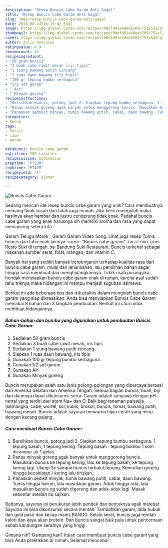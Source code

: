 ```yaml
---
description: "Resep Buncis Cabe Garam Anti Gagal"
title: "Resep Buncis Cabe Garam Anti Gagal"
slug: 3482-resep-buncis-cabe-garam-anti-gagal
date: 2020-08-14T16:19:02.538Z
image: https://img-global.cpcdn.com/recipes/00efd91a4deeb269/751x532cq70/buncis-cabe-garam-foto-resep-utama.jpg
thumbnail: https://img-global.cpcdn.com/recipes/00efd91a4deeb269/751x532cq70/buncis-cabe-garam-foto-resep-utama.jpg
cover: https://img-global.cpcdn.com/recipes/00efd91a4deeb269/751x532cq70/buncis-cabe-garam-foto-resep-utama.jpg
author: Julia Gonzalez
ratingvalue: 4.9
reviewcount: 14
recipeingredient:
- "50 gram buncis"
- "3 buah cabe rawit merah iris tipis"
- "1 siung bawang putih cincang"
- "1 ruas daun bawang iris tipis"
- "100 gr tepung bumbu serbaguna"
- "1/2 sdt garam"
- " Air"
- " Minyak goreng"
recipeinstructions:
- "Bersihkan buncis, potong jadi 2. Siapkan tepung bumbu serbaguna. 1 tepung basah, 1 tepung kering. Tepung basah : tepung bumbu 1 sdm dicampur air 1 gelas."
- "Panas minyak goreng agak banyak untuk menggoreng buncis. Masukkan buncis ke tepung kering, lalu ke tepung basah, ke tepung kering lagi. Ulangi 3x sampai buncis terbalut tepung. Kemudian goreng hingga kecoklatan / kering lalu tiriskan."
- "Panaskan sedikit minyak, tumis bawang putih, cabai, daun bawang. Tumis hingga harum, lalu masukkan garam. Aduk hingga rata, lalu masukkan buncis yg sudah digoreng dan aduk-aduk lagi. Masak sebentar setelah itu sajikan."
categories:
- Resep
tags:
- buncis
- cabe
- garam

katakunci: buncis cabe garam 
nutrition: 289 calories
recipecuisine: Indonesian
preptime: "PT13M"
cooktime: "PT47M"
recipeyield: "1"
recipecategory: Dinner

---
```



![Buncis Cabe Garam](https://img-global.cpcdn.com/recipes/00efd91a4deeb269/751x532cq70/buncis-cabe-garam-foto-resep-utama.jpg)

Sedang mencari ide resep buncis cabe garam yang unik? Cara membuatnya memang tidak susah dan tidak juga mudah. Jika keliru mengolah maka hasilnya akan hambar dan justru cenderung tidak enak. Padahal buncis cabe garam yang enak harusnya sih memiliki aroma dan rasa yang dapat memancing selera kita.

Garam Telugu Movie _ Garam Garam Video Song. Lihat juga resep Tumis buncis dan tahu enak lainnya. תמונה: &#34;Buncis cabe garam&#34;. מתוך חוות הדעת: ‪Resto Suki di tengah.‬ של ‪Bandung Suki Restaurant‬. Buncis terkenal sebagai makanan sumber serat, folat, mangan, dan vitamin C.

Banyak hal yang sedikit banyak berpengaruh terhadap kualitas rasa dari buncis cabe garam, mulai dari jenis bahan, lalu pemilihan bahan segar hingga cara membuat dan menghidangkannya. Tidak usah pusing jika hendak menyiapkan buncis cabe garam enak di rumah, karena asal sudah tahu triknya maka hidangan ini mampu menjadi suguhan istimewa.


Berikut ini ada beberapa tips dan trik praktis dalam mengolah buncis cabe garam yang siap dikreasikan. Anda bisa menyiapkan Buncis Cabe Garam memakai 8 bahan dan 3 langkah pembuatan. Berikut ini cara untuk membuat hidangannya.

<!--inarticleads1-->

##### Bahan-bahan dan bumbu yang digunakan untuk pembuatan Buncis Cabe Garam:

1. Sediakan 50 gram buncis
1. Sediakan 3 buah cabe rawit merah, iris tipis
1. Sediakan 1 siung bawang putih cincang
1. Siapkan 1 ruas daun bawang, iris tipis
1. Gunakan 100 gr tepung bumbu serbaguna
1. Gunakan 1/2 sdt garam
1. Gunakan  Air
1. Gunakan  Minyak goreng


Buncis merupakan salah satu jenis polong-polongan yang dipercaya berasal dari Amerika Selatan dan Amerika Tengah. Semua bagian buncis, buah, biji dan daunnya dapat dikonsumsi serta. Garam adalah senyawa dengan pH netral yang terdiri dari atom Na+ dan Cl Baik bagi tanaman palawija (semangka, cabe, wortel, kol, kubis, brokoli, buncis, tomat, bawang putih, bawang merah. Buncis adalah sayuran berwarna hijau cerah yang mirip dengan kacang pajang. 

<!--inarticleads2-->

##### Cara membuat Buncis Cabe Garam:

1. Bersihkan buncis, potong jadi 2. Siapkan tepung bumbu serbaguna. 1 tepung basah, 1 tepung kering. Tepung basah : tepung bumbu 1 sdm dicampur air 1 gelas.
1. Panas minyak goreng agak banyak untuk menggoreng buncis. Masukkan buncis ke tepung kering, lalu ke tepung basah, ke tepung kering lagi. Ulangi 3x sampai buncis terbalut tepung. Kemudian goreng hingga kecoklatan / kering lalu tiriskan.
1. Panaskan sedikit minyak, tumis bawang putih, cabai, daun bawang. Tumis hingga harum, lalu masukkan garam. Aduk hingga rata, lalu masukkan buncis yg sudah digoreng dan aduk-aduk lagi. Masak sebentar setelah itu sajikan.


Bedanya, sayuran ini berukuran lebih pendek dan bentuknya agak melebar. Sayuran ini bisa dikonsumsi secara mentah. Tambahkan garam, lada bubuk dan gula pasir dan kecap manis BANGO. Selain serat, buncis juga rendah kalori dan kaya akan protein. Dan buncis sangat baik pula untuk pencernaan sebab kandungan seratnya yang tinggi. 

Gimana nih? Gampang kan? Itulah cara membuat buncis cabe garam yang bisa Anda praktikkan di rumah. Selamat mencoba!
